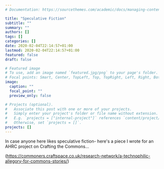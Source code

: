 ```yaml
---
# Documentation: https://sourcethemes.com/academic/docs/managing-content/

title: "Speculative Fiction"
subtitle: ""
summary: ""
authors: []
tags: []
categories: []
date: 2020-02-04T22:14:57+01:00
lastmod: 2020-02-04T22:14:57+01:00
featured: false
draft: false

# Featured image
# To use, add an image named `featured.jpg/png` to your page's folder.
# Focal points: Smart, Center, TopLeft, Top, TopRight, Left, Right, BottomLeft, Bottom, BottomRight.
image:
  caption: ""
  focal_point: ""
  preview_only: false

# Projects (optional).
#   Associate this post with one or more of your projects.
#   Simply enter your project's folder or file name without extension.
#   E.g. `projects = ["internal-project"]` references `content/project/deep-learning/index.md`.
#   Otherwise, set `projects = []`.
projects: []
---
```


In case anyone here likes speculative fiction- here's a piece I wrote for an AHRC project on Crafting the Commons...



(https://commoners.craftspace.co.uk/research-network/a-technophilic-allegory-for-commons-stories/)